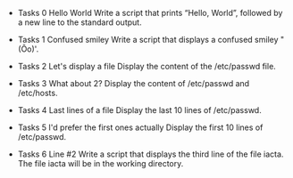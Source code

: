 - Tasks 0
   Hello World 
   Write a script that prints “Hello, World”, followed by a new line to the standard output.

- Tasks 1
  Confused smiley
  Write a script that displays a confused smiley "(Ôo)'.

- Tasks 2
  Let's display a file
  Display the content of the /etc/passwd file.

- Tasks 3
  What about 2?
  Display the content of /etc/passwd and /etc/hosts.

- Tasks 4
  Last lines of a file
  Display the last 10 lines of /etc/passwd.

- Tasks 5
  I'd prefer the first ones actually
  Display the first 10 lines of /etc/passwd.

- Tasks 6
  Line #2
  Write a script that displays the third line of the file iacta.
  The file iacta will be in the working directory.

